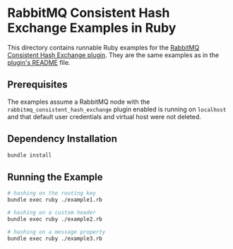 # RabbitMQ Consistent Hash Exchange Examples in Ruby

This directory contains runnable Ruby examples for the [RabbitMQ Consistent Hash Exchange plugin](../..).
They are the same examples as in the [plugin's README](../../README.md) file.

## Prerequisites

The examples assume a RabbitMQ node with the `rabbitmq_consistent_hash_exchange` plugin
enabled is running on `localhost` and that default user credentials and virtual host
were not deleted.

## Dependency Installation

``` sh
bundle install
```

## Running the Example

``` sh
# hashing on the routing key
bundle exec ruby ./example1.rb

# hashing on a custom header
bundle exec ruby ./example2.rb

# hashing on a message property
bundle exec ruby ./example3.rb
```
